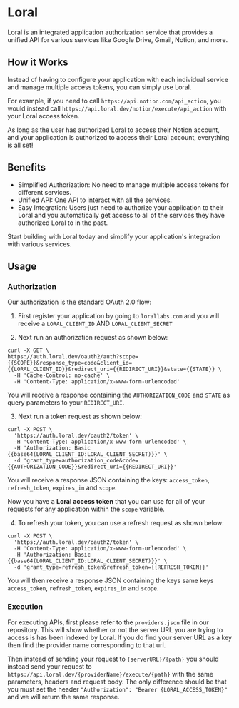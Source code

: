 # Loral

Loral is an integrated application authorization service that provides a unified API for various services like Google Drive, Gmail, Notion, and more. 

## How it Works

Instead of having to configure your application with each individual service and manage multiple access tokens, you can simply use Loral. 

For example, if you need to call `https://api.notion.com/api_action`, you would instead call `https://api.loral.dev/notion/execute/api_action` with your Loral access token. 

As long as the user has authorized Loral to access their Notion account, and your application is authorized to access their Loral account, everything is all set!

## Benefits

- Simplified Authorization: No need to manage multiple access tokens for different services.
- Unified API: One API to interact with all the services.
- Easy Integration: Users just need to authorize your application to their Loral and you automatically get access to all of the services they have authorized Loral to in the past.

Start building with Loral today and simplify your application's integration with various services.

## Usage
### Authorization
Our authorization is the standard OAuth 2.0 flow:

1. First register your application by going to `lorallabs.com` and you will receive a `LORAL_CLIENT_ID` AND `LORAL_CLIENT_SECRET`

2. Next run an authorization request as shown below:
```
curl -X GET \
https://auth.loral.dev/oauth2/auth?scope={{SCOPE}}&response_type=code&client_id={{LORAL_CLIENT_ID}}&redirect_uri={{REDIRECT_URI}}&state={{STATE}} \
  -H 'Cache-Control: no-cache' \
  -H 'Content-Type: application/x-www-form-urlencoded'
```

You will receive a response containing the `AUTHORIZATION_CODE` and `STATE` as query parameters to your `REDIRECT_URI`.

3. Next run a token request as shown below:
```
curl -X POST \
  'https://auth.loral.dev/oauth2/token' \
  -H 'Content-Type: application/x-www-form-urlencoded' \
  -H 'Authorization: Basic {{base64(LORAL_CLIENT_ID:LORAL_CLIENT_SECRET)}}' \
  -d 'grant_type=authorization_code&code={{AUTHORIZATION_CODE}}&redirect_uri={{REDIRECT_URI}}'
```

You will receive a response JSON containing the keys: `access_token`, `refresh_token`, `expires_in` and `scope`.

Now you have a **Loral access token** that you can use for all of your requests for any application within the `scope` variable.

4. To refresh your token, you can use a refresh request as shown below:
```
curl -X POST \
  'https://auth.loral.dev/oauth2/token' \
  -H 'Content-Type: application/x-www-form-urlencoded' \
  -H 'Authorization: Basic {{base64(LORAL_CLIENT_ID:LORAL_CLIENT_SECRET)}}' \
  -d 'grant_type=refresh_token&refresh_token={{REFRESH_TOKEN}}'
```

You will then receive a response JSON containing the keys same keys `access_token`, `refresh_token`, `expires_in` and `scope`.

### Execution
For executing APIs, first please refer to the `providers.json` file in our repository. This will show whether or not the server URL you are trying to access is has been indexed by Loral. If you do find your server URL as a key then find the provider name corresponding to that url. 

Then instead of sending your request to `{serverURL}/{path}` you should instead send your request to `https://api.loral.dev/{providerName}/execute/{path}` with the same parameters, headers and request body. The only difference should be that you must set the header `"Authorization": "Bearer {LORAL_ACCESS_TOKEN}"` and we will return the same response.
